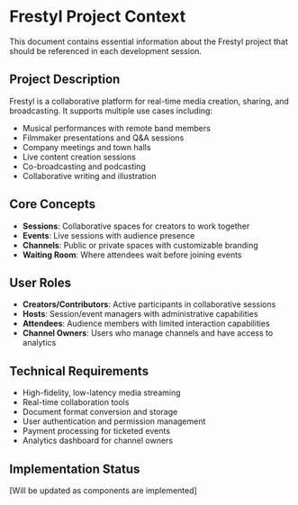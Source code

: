 # Frestyl Project Context

This document contains essential information about the Frestyl project that should be referenced in each development session.

## Project Description

Frestyl is a collaborative platform for real-time media creation, sharing, and broadcasting. It supports multiple use cases including:

- Musical performances with remote band members
- Filmmaker presentations and Q&A sessions
- Company meetings and town halls
- Live content creation sessions
- Co-broadcasting and podcasting
- Collaborative writing and illustration

## Core Concepts

- **Sessions**: Collaborative spaces for creators to work together
- **Events**: Live sessions with audience presence
- **Channels**: Public or private spaces with customizable branding
- **Waiting Room**: Where attendees wait before joining events

## User Roles

- **Creators/Contributors**: Active participants in collaborative sessions
- **Hosts**: Session/event managers with administrative capabilities
- **Attendees**: Audience members with limited interaction capabilities
- **Channel Owners**: Users who manage channels and have access to analytics

## Technical Requirements

- High-fidelity, low-latency media streaming
- Real-time collaboration tools
- Document format conversion and storage
- User authentication and permission management
- Payment processing for ticketed events
- Analytics dashboard for channel owners

## Implementation Status

[Will be updated as components are implemented]
